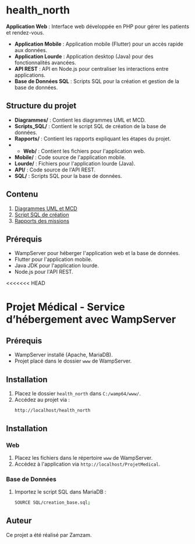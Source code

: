 # health_north

**Application Web** : Interface web développée en PHP pour gérer les patients et rendez-vous.

- **Application Mobile** : Application mobile (Flutter) pour un accès rapide aux données.
- **Application Lourde** : Application desktop (Java) pour des fonctionnalités avancées.
- **API REST** : API en Node.js pour centraliser les interactions entre applications.
- **Base de Données SQL** : Scripts SQL pour la création et gestion de la base de données.

## Structure du projet

- **Diagrammes/** : Contient les diagrammes UML et MCD.
- **Scripts_SQL/** : Contient le script SQL de création de la base de données.
- **Rapports/** : Contient les rapports expliquant les étapes du projet.
- - **Web/** : Contient les fichiers pour l'application web.
- **Mobile/** : Code source de l'application mobile.
- **Lourde/** : Fichiers pour l'application lourde (Java).
- **API/** : Code source de l'API REST.
- **SQL/** : Scripts SQL pour la base de données.

## Contenu

1. [Diagrammes UML et MCD](./Diagrammes/)
2. [Script SQL de création](./Scripts_SQL/creation_base.sql)
3. [Rapports des missions](./Rapports/)

## Prérequis

- WampServer pour héberger l'application web et la base de données.
- Flutter pour l'application mobile.
- Java JDK pour l'application lourde.
- Node.js pour l'API REST.

<<<<<<< HEAD

# Projet Médical - Service d’hébergement avec WampServer

## Prérequis

- WampServer installé (Apache, MariaDB).
- Projet placé dans le dossier `www` de WampServer.

## Installation

1. Placez le dossier `health_north` dans `C:/wamp64/www/`.
2. Accédez au projet via :
   ```plaintext
   http://localhost/health_north
   ```

## Installation

### Web

1. Placez les fichiers dans le répertoire `www` de WampServer.
2. Accédez à l'application via `http://localhost/ProjetMedical`.

### Base de Données

1. Importez le script SQL dans MariaDB :
   ```bash
   SOURCE SQL/creation_base.sql;
   ```

## Auteur

Ce projet a été réalisé par Zamzam.
